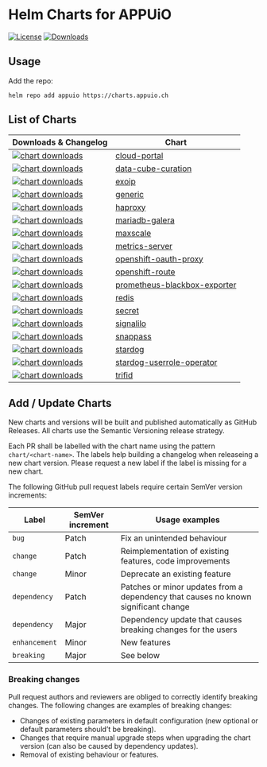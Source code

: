 # Helm Charts for APPUiO

[![License](https://img.shields.io/github/license/appuio/charts)](https://github.com/appuio/charts/blob/master/LICENSE)
[![Downloads](https://img.shields.io/github/downloads/appuio/charts/total)](https://github.com/appuio/charts/releases)

## Usage

Add the repo:

```
helm repo add appuio https://charts.appuio.ch
```

## List of Charts

| Downloads & Changelog | Chart |
| --- | --- |
| [![chart downloads](https://img.shields.io/github/downloads/appuio/charts/cloud-portal-0.4.1/total)](https://github.com/appuio/charts/releases/tag/cloud-portal-0.4.1) | [cloud-portal](appuio/cloud-portal/README.md) |
| [![chart downloads](https://img.shields.io/github/downloads/appuio/charts/data-cube-curation-0.3.1/total)](https://github.com/appuio/charts/releases/tag/data-cube-curation-0.3.1) | [data-cube-curation](appuio/data-cube-curation/README.md) |
| [![chart downloads](https://img.shields.io/github/downloads/appuio/charts/exoip-1.0.4/total)](https://github.com/appuio/charts/releases/tag/exoip-1.0.4) | [exoip](appuio/exoip/README.md) |
| [![chart downloads](https://img.shields.io/github/downloads/appuio/charts/generic-0.1.2/total)](https://github.com/appuio/charts/releases/tag/generic-0.1.2) | [generic](appuio/generic/README.md) |
| [![chart downloads](https://img.shields.io/github/downloads/appuio/charts/haproxy-2.5.0/total)](https://github.com/appuio/charts/releases/tag/haproxy-2.5.0) | [haproxy](appuio/haproxy/README.md) |
| [![chart downloads](https://img.shields.io/github/downloads/appuio/charts/mariadb-galera-1.2.4/total)](https://github.com/appuio/charts/releases/tag/mariadb-galera-1.2.4) | [mariadb-galera](appuio/mariadb-galera/README.md) |
| [![chart downloads](https://img.shields.io/github/downloads/appuio/charts/maxscale-2.0.1/total)](https://github.com/appuio/charts/releases/tag/maxscale-2.0.1) | [maxscale](appuio/maxscale/README.md) |
| [![chart downloads](https://img.shields.io/github/downloads/appuio/charts/metrics-server-2.12.1/total)](https://github.com/appuio/charts/releases/tag/metrics-server-2.12.1) | [metrics-server](appuio/metrics-server/README.md) |
| [![chart downloads](https://img.shields.io/github/downloads/appuio/charts/openshift-oauth-proxy-0.2.3/total)](https://github.com/appuio/charts/releases/tag/openshift-oauth-proxy-0.2.3) | [openshift-oauth-proxy](appuio/openshift-oauth-proxy/README.md) |
| [![chart downloads](https://img.shields.io/github/downloads/appuio/charts/openshift-route-1.1.4/total)](https://github.com/appuio/charts/releases/tag/openshift-route-1.1.4) | [openshift-route](appuio/openshift-route/README.md) |
| [![chart downloads](https://img.shields.io/github/downloads/appuio/charts/prometheus-blackbox-exporter-0.3.1/total)](https://github.com/appuio/charts/releases/tag/prometheus-blackbox-exporter-0.3.1) | [prometheus-blackbox-exporter](appuio/prometheus-blackbox-exporter/README.md) |
| [![chart downloads](https://img.shields.io/github/downloads/appuio/charts/redis-1.3.5/total)](https://github.com/appuio/charts/releases/tag/redis-1.3.5) | [redis](appuio/redis/README.md) |
| [![chart downloads](https://img.shields.io/github/downloads/appuio/charts/secret-1.1.0/total)](https://github.com/appuio/charts/releases/tag/secret-1.1.0) | [secret](appuio/secret/README.md) |
| [![chart downloads](https://img.shields.io/github/downloads/appuio/charts/signalilo-0.12.1/total)](https://github.com/appuio/charts/releases/tag/signalilo-0.12.1) | [signalilo](appuio/signalilo/README.md) |
| [![chart downloads](https://img.shields.io/github/downloads/appuio/charts/snappass-1.0.0/total)](https://github.com/appuio/charts/releases/tag/snappass-1.0.0) | [snappass](appuio/snappass/README.md) |
| [![chart downloads](https://img.shields.io/github/downloads/appuio/charts/stardog-0.23.0/total)](https://github.com/appuio/charts/releases/tag/stardog-0.23.0) | [stardog](appuio/stardog/README.md) |
| [![chart downloads](https://img.shields.io/github/downloads/appuio/charts/stardog-userrole-operator-0.2.3/total)](https://github.com/appuio/charts/releases/tag/stardog-userrole-operator-0.2.3) | [stardog-userrole-operator](appuio/stardog-userrole-operator/README.md) |
| [![chart downloads](https://img.shields.io/github/downloads/appuio/charts/trifid-2.0.2/total)](https://github.com/appuio/charts/releases/tag/trifid-2.0.2) | [trifid](appuio/trifid/README.md) |

## Add / Update Charts

New charts and versions will be built and published automatically as GitHub Releases. All charts use the Semantic Versioning release strategy.

Each PR shall be labelled with the chart name using the pattern `chart/<chart-name>`. The labels help building a changelog when releaseing a new chart version. Please request a new label if the label is missing for a new chart.

The following GitHub pull request labels require certain SemVer version increments:

| Label | SemVer increment | Usage examples |
| --- | --- | --- |
| `bug` | Patch | Fix an unintended behaviour |
| `change` | Patch | Reimplementation of existing features, code improvements |
| `change` | Minor | Deprecate an existing feature |
| `dependency` | Patch | Patches or minor updates from a dependency that causes no known significant change |
| `dependency` | Major | Dependency update that causes breaking changes for the users |
| `enhancement` | Minor | New features |
| `breaking` | Major | See below |

### Breaking changes

Pull request authors and reviewers are obliged to correctly identify breaking changes.
The following changes are examples of breaking changes:

* Changes of existing parameters in default configuration (new optional or default parameters should’t be breaking).
* Changes that require manual upgrade steps when upgrading the chart version (can also be caused by dependency updates).
* Removal of existing behaviour or features.
